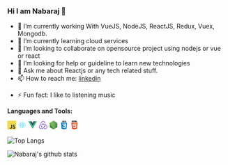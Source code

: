 ### Hi I am Nabaraj 👋


- 🔭 I’m currently working With VueJS, NodeJS, ReactJS, Redux, Vuex, Mongodb.
- 🌱 I’m currently learning cloud services
- 👯 I’m looking to collaborate on opensource project using nodejs or vue or react
- 🤔 I’m looking for help or guideline to learn new technologies
- 💬 Ask me about Reactjs or any tech related stuff.
- 📫 How to reach me: [linkedin](https://www.linkedin.com/in/nabarajsaha/)
<!-- 😄 Pronouns: -->
- ⚡ Fun fact: I like to listening music

**Languages and Tools:**  

<code><img height="20" src="https://raw.githubusercontent.com/github/explore/80688e429a7d4ef2fca1e82350fe8e3517d3494d/topics/javascript/javascript.png"></code>
<code><img height="20" src="https://raw.githubusercontent.com/github/explore/80688e429a7d4ef2fca1e82350fe8e3517d3494d/topics/react/react.png"></code>
<code><img height="20" src="https://raw.githubusercontent.com/github/explore/80688e429a7d4ef2fca1e82350fe8e3517d3494d/topics/vue/vue.png"></code>
<code><img height="20" src="https://raw.githubusercontent.com/github/explore/80688e429a7d4ef2fca1e82350fe8e3517d3494d/topics/redux/redux.png"></code>
<code><img height="20" src="https://raw.githubusercontent.com/github/explore/80688e429a7d4ef2fca1e82350fe8e3517d3494d/topics/nodejs/nodejs.png"></code>
<code><img height="20" src="https://raw.githubusercontent.com/github/explore/80688e429a7d4ef2fca1e82350fe8e3517d3494d/topics/css/css.png"></code>
<code><img height="20" src="https://raw.githubusercontent.com/github/explore/80688e429a7d4ef2fca1e82350fe8e3517d3494d/topics/html/html.png"></code>

![Top Langs](https://github-readme-stats.vercel.app/api/top-langs/?username=nabaraj)

![Nabaraj's github stats](https://github-readme-stats.vercel.app/api?username=nabaraj&&show_icons=true&title_color=000000&icon_color=bb2acf&text_color=000000&bg_color=dddddd&theme=radical)
